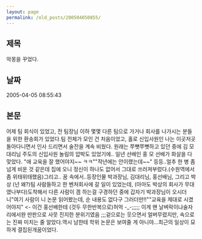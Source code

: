 ```yaml
---
layout: page
permalink: /old_posts/200504050855/
---
```


## 제목
악몽을 꾸었다.

## 날짜
2005-04-05 08:55:43

## 본문
어제 팀 회식이 있었고, 전 팀장님 이하 몇몇 다른 팀으로 가거나 회사를 나가시는 분들을 위한 환송회가 있었다.팀 전체가 모인 건 처음이었고, 홀로 신입사원인 나는 이곳저곳 돌아다니면서 인사 드리면서 술잔을 계속 비웠다. 원래는 쭈뼛쭈뼛하고 있던 중에 김 모 대리님 주도의 신입사원 놀림의 압박도 있었기에.. 일년 선배인 홍 모 선배가 화살을 다 맞았다. "애 교육을 잘 했어야지~~ ㅋㅋ""작년에는 안이랬는데~~" 등등..얼추 한 병 좀 넘게 비운 것 같은데 집에 오니 정신이 하나도 없어서 그대로 쓰러져부렀다.(수원역에서 좀 위태위태했음)그리고.. 꿈 속에서..등장인물 박과장님, 김대리님, 홍선배님, 그리고 박상 (넌 왜?)팀 사람들하고 한 벤처회사에 갈 일이 있었는데, (아마도 박상의 회사가 무대였나부다)도착해서 다른 사람이 겜 하는걸 구경하던 중에 갑자기 박과장님이 오시더니"여기 사람이 니 논문 읽어봤는데, 순 내용도 없다구 그러더만!!""교육을 제대로 시켰어야지" <- 이건 홍선배한테 (것두 무한반복으로)허억 -_-;;;;; 이게 왠 날벼락이냐술자리에서완 딴판으로 사뭇 진지한 분위기였음 ;;;겉으로는 웃으면서 얼버무렸지만, 속으로는 진짜 미치는 줄 알았다.역시 남한테 학위 논문은 보여줄 게 아니야...최근의 일상이 묘하게 결집된개꿈이었다.